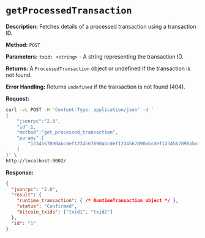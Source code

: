 # `getProcessedTransaction`

**Description:**  Fetches details of a processed transaction using a transaction ID.

**Method:** `POST`

**Parameters:**
    `txid: <string>` - A string representing the transaction ID.

**Returns:** A `ProcessedTransaction` object or undefined if the transaction is not found.

**Error Handling:** Returns `undefined` if the transaction is not found (404).

**Request:**
```bash
curl -vL POST -H 'Content-Type: application/json' -d '
{
    "jsonrpc":"2.0",
    "id":1,
    "method":"get_processed_transaction",
    "params":[
        "1234567890abcdef1234567890abcdef1234567890abcdef1234567890abcdef"
    ]
}' \
http://localhost:9002/
```

**Response:**
```json
{
  "jsonrpc": "2.0",
  "result": {
    "runtime_transaction": { /* RuntimeTransaction object */ },
    "status": "Confirmed",
    "bitcoin_txids": ["txid1", "txid2"]
  },
  "id": "1"
}
```


